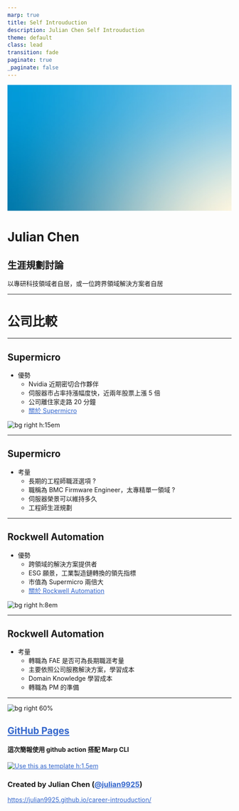```yaml
---
marp: true
title: Self Introuduction
description: Julian Chen Self Introuduction
theme: default
class: lead
transition: fade
paginate: true
_paginate: false
---
```

<style> @import url('./themes/example.css'); </style>


![bg opacity](./assets/gradient.jpg)

# Julian Chen

## 生涯規劃討論

以專研科技領域者自居，或一位跨界領域解決方案者自居

<style scoped>a { color: #36c; }</style>

<!-- This is presenter note. You can write down notes through HTML comment. -->

---

# 公司比較

---

## **Supermicro**

- 優勢
	- Nvidia 近期密切合作夥伴
	- 伺服器市占率持漲幅度快，近兩年股票上漲 5 倍
	- 公司離住家走路 20 分鐘
	- [關於 Supermicro](https://www.supermicro.com/zh_tw/about)

![bg right h:15em](https://www.supermicro.com/sites/default/files/content_resources/static_resources/about/30th-anniversary/smci-30th-anniversary-logo.png)


---

## **Supermicro**

- 考量
	- 長期的工程師職涯選項 ?
	- 職稱為 BMC Firmware Engineer，太專精單一領域 ?
	- 伺服器榮景可以維持多久
	- 工程師生涯規劃


---

## **Rockwell Automation**

- 優勢
	- 跨領域的解決方案提供者
	- ESG 願景，工業製造鏈轉換的領先指標
	- 市值為 Supermicro 兩倍大
	- [關於 Rockwell Automation](https://www.rockwellautomation.com/zh-tw/company/about-us.html)

![bg right h:8em](https://www.rockwellautomation.com/content/dam/rockwell-automation/sites/images/logos/2019_Logo_rgb_RA_Bug-LeftText_color.svg)


---

## **Rockwell Automation**

- 考量
	- 轉職為 FAE 是否可為長期職涯考量
	- 主要依照公司服務解決方案，學習成本
	- Domain Knowledge 學習成本
	- 轉職為 PM 的準備

---

![bg right 60%](https://icongr.am/octicons/mark-github.svg)

## **[GitHub Pages](https://github.com/pages)**

#### 這次簡報使用 github action 搭配 Marp CLI

[![Use this as template h:1.5em](https://img.shields.io/badge/-Use%20this%20as%20template-brightgreen?style=for-the-badge&logo=github)](https://github.com/yhatt/marp-cli-example/generate)



<!-- ![bg 40% opacity blur](https://avatars1.githubusercontent.com/u/3993388?v=4) -->

### Created by Julian Chen ([@julian9925](https://github.com/julian9925))

https://julian9925.github.io/career-introuduction/
